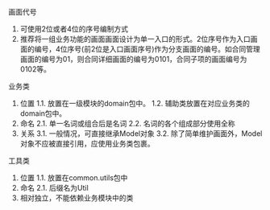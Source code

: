 画面代号
1. 可使用2位或者4位的序号编制方式
2. 推荐将一组业务功能的画面画面设计为单一入口的形式。2位序号作为入口画面的编号，4位序号(前2位是入口画面序号)作为分支画面的编号。如合同管理画面的编号为01，则合同详细画面的编号为0101，合同子项的画面编号为0102等。

业务类
1.   位置
1.1. 放置在一级模块的domain包中。
1.2. 辅助类放置在对应业务类的domain包中。
2.   命名
2.1. 单一名词或组合后是名词
2.2. 名词的各个组成部分使用全称
3.   关系
3.1. 一般情况，可直接继承Model对象
3.2. 除了简单维护画面外，Model对象不应被直接引用，应使用业务类包裹。

工具类
1.   位置
1.1. 放置在common.utils包中
2.   命名
2.1. 后缀名为Util
3.   相对独立，不能依赖业务模块中的类